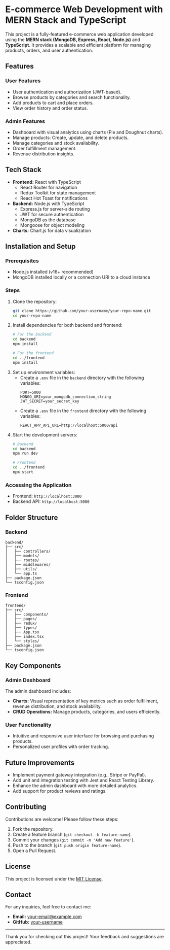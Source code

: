 # E-commerce Web Development with MERN Stack and TypeScript

This project is a fully-featured e-commerce web application developed using the **MERN stack (MongoDB, Express, React, Node.js)** and **TypeScript**. It provides a scalable and efficient platform for managing products, orders, and user authentication.

## Features

### User Features
- User authentication and authorization (JWT-based).
- Browse products by categories and search functionality.
- Add products to cart and place orders.
- View order history and order status.

### Admin Features
- Dashboard with visual analytics using charts (Pie and Doughnut charts).
- Manage products: Create, update, and delete products.
- Manage categories and stock availability.
- Order fulfillment management.
- Revenue distribution insights.

## Tech Stack
- **Frontend:** React with TypeScript
  - React Router for navigation
  - Redux Toolkit for state management
  - React Hot Toast for notifications
- **Backend:** Node.js with TypeScript
  - Express.js for server-side routing
  - JWT for secure authentication
  - MongoDB as the database
  - Mongoose for object modeling
- **Charts:** Chart.js for data visualization

## Installation and Setup

### Prerequisites
- Node.js installed (v16+ recommended)
- MongoDB installed locally or a connection URI to a cloud instance

### Steps
1. Clone the repository:
   ```bash
   git clone https://github.com/your-username/your-repo-name.git
   cd your-repo-name
   ```
2. Install dependencies for both backend and frontend:
   ```bash
   # For the backend
   cd backend
   npm install

   # For the frontend
   cd ../frontend
   npm install
   ```
3. Set up environment variables:
   - Create a `.env` file in the `backend` directory with the following variables:
     ```env
     PORT=5000
     MONGO_URI=your_mongodb_connection_string
     JWT_SECRET=your_secret_key
     ```
   - Create a `.env` file in the `frontend` directory with the following variables:
     ```env
     REACT_APP_API_URL=http://localhost:5000/api
     ```
4. Start the development servers:
   ```bash
   # Backend
   cd backend
   npm run dev

   # Frontend
   cd ../frontend
   npm start
   ```

### Accessing the Application
- Frontend: `http://localhost:3000`
- Backend API: `http://localhost:5000`

## Folder Structure

### Backend
```
backend/
├── src/
│   ├── controllers/
│   ├── models/
│   ├── routes/
│   ├── middlewares/
│   ├── utils/
│   └── app.ts
├── package.json
└── tsconfig.json
```

### Frontend
```
frontend/
├── src/
│   ├── components/
│   ├── pages/
│   ├── redux/
│   ├── types/
│   ├── App.tsx
│   ├── index.tsx
│   └── styles/
├── package.json
└── tsconfig.json
```

## Key Components

### Admin Dashboard
The admin dashboard includes:
- **Charts:** Visual representation of key metrics such as order fulfillment, revenue distribution, and stock availability.
- **CRUD Operations:** Manage products, categories, and users efficiently.

### User Functionality
- Intuitive and responsive user interface for browsing and purchasing products.
- Personalized user profiles with order tracking.

## Future Improvements
- Implement payment gateway integration (e.g., Stripe or PayPal).
- Add unit and integration testing with Jest and React Testing Library.
- Enhance the admin dashboard with more detailed analytics.
- Add support for product reviews and ratings.

## Contributing
Contributions are welcome! Please follow these steps:
1. Fork the repository.
2. Create a feature branch (`git checkout -b feature-name`).
3. Commit your changes (`git commit -m 'Add new feature'`).
4. Push to the branch (`git push origin feature-name`).
5. Open a Pull Request.

## License
This project is licensed under the [MIT License](LICENSE).

## Contact
For any inquiries, feel free to contact me:
- **Email:** your-email@example.com
- **GitHub:** [your-username](https://github.com/your-username)

---

Thank you for checking out this project! Your feedback and suggestions are appreciated.